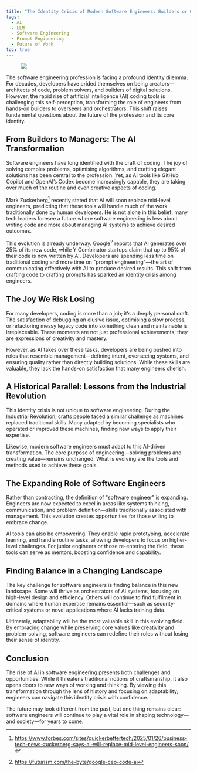 ```yaml
---
title: "The Identity Crisis of Modern Software Engineers: Builders or Overseers?"
tags:
  - AI
  - LLM
  - Software Engineering
  - Prompt Engineering
  - Future of Work
toc: true
---
```


<figure>
	<a href=""><img src="https://i.imgur.com/7QLqb4x.jpeg"></a>
</figure>


The software engineering profession is facing a profound identity dilemma. For decades, developers have prided themselves on being creators—architects of code, problem solvers, and builders of digital solutions. However, the rapid rise of artificial intelligence (AI) coding tools is challenging this self-perception, transforming the role of engineers from hands-on builders to overseers and orchestrators. This shift raises fundamental questions about the future of the profession and its core identity.

## **From Builders to Managers: The AI Transformation**

Software engineers have long identified with the craft of coding. The joy of solving complex problems, optimising algorithms, and crafting elegant solutions has been central to the profession. Yet, as AI tools like GitHub Copilot and OpenAI’s Codex become increasingly capable, they are taking over much of the routine and even creative aspects of coding.

Mark Zuckerberg[^1] recently stated that AI will soon replace mid-level engineers, predicting that these tools will handle much of the work traditionally done by human developers. He is not alone in this belief; many tech leaders foresee a future where software engineering is less about writing code and more about managing AI systems to achieve desired outcomes.

This evolution is already underway. Google[^2] reports that AI generates over 25% of its new code, while Y Combinator startups claim that up to 95% of their code is now written by AI. Developers are spending less time on traditional coding and more time on "prompt engineering"—the art of communicating effectively with AI to produce desired results. This shift from crafting code to crafting prompts has sparked an identity crisis among engineers.

## **The Joy We Risk Losing**

For many developers, coding is more than a job; it’s a deeply personal craft. The satisfaction of debugging an elusive issue, optimising a slow process, or refactoring messy legacy code into something clean and maintainable is irreplaceable. These moments are not just professional achievements; they are expressions of creativity and mastery.

However, as AI takes over these tasks, developers are being pushed into roles that resemble management—defining intent, overseeing systems, and ensuring quality rather than directly building solutions. While these skills are valuable, they lack the hands-on satisfaction that many engineers cherish.

## **A Historical Parallel: Lessons from the Industrial Revolution**

This identity crisis is not unique to software engineering. During the Industrial Revolution, crafts people faced a similar challenge as machines replaced traditional skills. Many adapted by becoming specialists who operated or improved these machines, finding new ways to apply their expertise.

Likewise, modern software engineers must adapt to this AI-driven transformation. The core purpose of engineering—solving problems and creating value—remains unchanged. What is evolving are the tools and methods used to achieve these goals.

## **The Expanding Role of Software Engineers**

Rather than contracting, the definition of "software engineer" is expanding. Engineers are now expected to excel in areas like systems thinking, communication, and problem definition—skills traditionally associated with management. This evolution creates opportunities for those willing to embrace change.

AI tools can also be empowering. They enable rapid prototyping, accelerate learning, and handle routine tasks, allowing developers to focus on higher-level challenges. For junior engineers or those re-entering the field, these tools can serve as mentors, boosting confidence and capability.

## **Finding Balance in a Changing Landscape**

The key challenge for software engineers is finding balance in this new landscape. Some will thrive as orchestrators of AI systems, focusing on high-level design and efficiency. Others will continue to find fulfilment in domains where human expertise remains essential—such as security-critical systems or novel applications where AI lacks training data.

Ultimately, adaptability will be the most valuable skill in this evolving field. By embracing change while preserving core values like creativity and problem-solving, software engineers can redefine their roles without losing their sense of identity.

## **Conclusion**

The rise of AI in software engineering presents both challenges and opportunities. While it threatens traditional notions of craftsmanship, it also opens doors to new ways of working and thinking. By viewing this transformation through the lens of history and focusing on adaptability, engineers can navigate this identity crisis with confidence.

The future may look different from the past, but one thing remains clear: software engineers will continue to play a vital role in shaping technology—and society—for years to come.


[^1]: https://www.forbes.com/sites/quickerbettertech/2025/01/26/business-tech-news-zuckerberg-says-ai-will-replace-mid-level-engineers-soon/

[^2]: https://futurism.com/the-byte/google-ceo-code-ai